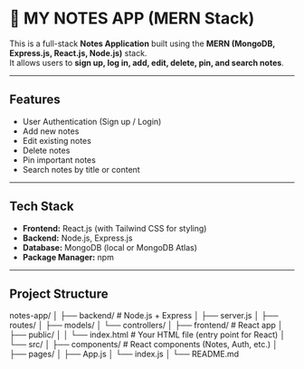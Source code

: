 # 📝 MY NOTES APP (MERN Stack)

This is a full-stack **Notes Application** built using the **MERN (MongoDB, Express.js, React.js, Node.js)** stack.  
It allows users to **sign up, log in, add, edit, delete, pin, and search notes**.

---

##  Features
- User Authentication (Sign up / Login)
- Add new notes
- Edit existing notes
- Delete notes
- Pin important notes
- Search notes by title or content

---

##  Tech Stack
- **Frontend:** React.js (with Tailwind CSS for styling)  
- **Backend:** Node.js, Express.js  
- **Database:** MongoDB (local or MongoDB Atlas)  
- **Package Manager:** npm  

---

##  Project Structure

notes-app/
│
├── backend/               # Node.js + Express
│   ├── server.js
│   ├── routes/
│   ├── models/
│   └── controllers/
│
├── frontend/              # React app
│   ├── public/
│   │   └── index.html     # Your HTML file (entry point for React)
│   └── src/
│       ├── components/    # React components (Notes, Auth, etc.)
│       ├── pages/
│       ├── App.js
│       └── index.js
│
└── README.md
